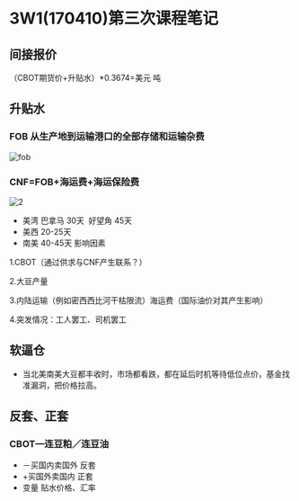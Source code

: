 # 3W1(170410)第三次课程笔记
## 间接报价
（CBOT期货价+升贴水）*0.3674=美元 吨
## 升贴水
### FOB 从生产地到运输港口的全部存储和运输杂费
![fob](http://i.imgur.com/ibxmuX2.jpg)

### CNF=FOB+海运费+海运保险费
![2](http://i.imgur.com/tAebqDM.png)
- 美湾 巴拿马 30天  好望角 45天
- 美西 20-25天
- 南美 40-45天
影响因素

1.CBOT（通过供求与CNF产生联系？）

2.大豆产量

3.内陆运输（例如密西西比河干枯限流）海运费（国际油价对其产生影响）

4.突发情况：工人罢工、司机罢工

## 软逼仓
- 当北美南美大豆都丰收时，市场都看跌，都在延后时机等待低位点价，基金找准漏洞，把价格拉高。
## 反套、正套
### CBOT—连豆粕／连豆油  
- －买国内卖国外  反套
- +买国外卖国内   正套
- 变量 贴水价格、汇率

## 
                                                                                                                                                                                                                                                                                                                                                                                                                                                                                                                                                                                                                                                                                                                                                                                                                                                                                                                                                                                                                                                                                                                                                                                                                                                                                                                                                                                                                                                                                                                                                                                                                                                                                                                                                                                                                                                                                                                                                                                                                                                                                                                                                                                                                                                                                                                                                                                                                                                                                                                                                                                                                                                                                                                                                                                                                                                                                                                                                                                                                                                                                                                                                                                                                                                                                                                                                                                                                                                                                                                                                                                                                                                                                                                                                                                                                                                                                                                                                                                                                                                                                                                                                                                                                                                                                                                                                                                                                                                                                                                                                                                                                                                                                                                                                                                                                                                                                                                                                                                                                                                                                                                                                                                                                                                                                                                                                                                                                                                                                                                                                                                                                                                                                                                                                                                                                                                                                                                                                                                                                                                                                                                                                                                                                                                                                                                                                                                                                                                                                                                                                                                                                                                                                                                                                                                                                                                                                                                                                                                                                                                                                                                                                                                                                                                                                                                                                                                                                                                                                                                                                                                                                                                                                                                                                                                                                                                                                                                                                                                                                                                                                                                                                                                                                                                                                                                                                                                                                                                                                                                                                                                                                                                                                                                                                                                                                                                                                                                                                                                                                                                                                                                                                                                                                                                                                                                                                                                                                                                                                                                                                                                                                                                                                                                                                                                                                                                                                                                                                                                                                                                                                                                                                                                                                        








